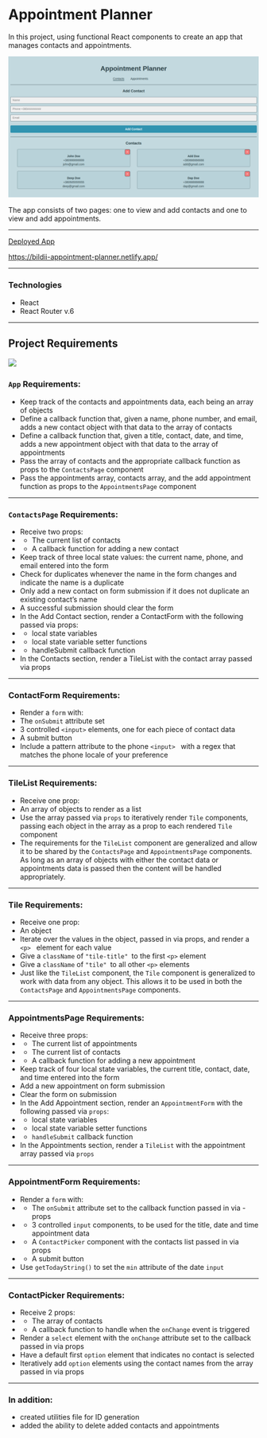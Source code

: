 # Appointment Planner

In this project, using functional React components to create an app that manages contacts and appointments.

![](./appointment.png "Appointment Planner")

The app consists of two pages: one to view and add contacts and one to view and add appointments.

------------
[Deployed App](https://bildii-appointment-planner.netlify.app/ "Deployed App")

https://bildii-appointment-planner.netlify.app/

------------
### Technologies
- React
- React Router v.6

------------
## Project Requirements
![](https://static-assets.codecademy.com/skillpaths/react-redux/appointments-components.png)

### `App` Requirements:

- Keep track of the contacts and appointments data, each being an array of objects
- Define a callback function that, given a name, phone number, and email, adds a new contact object with that data to the array of contacts
- Define a callback function that, given a title, contact, date, and time, adds a new appointment object with that data to the array of appointments
- Pass the array of contacts and the appropriate callback function as props to the `ContactsPage` component
- Pass the appointments array, contacts array, and the add appointment function as props to the `AppointmentsPage` component

------------
### `ContactsPage` Requirements:

- Receive two props:
- - The current list of contacts
- - A callback function for adding a new contact
- Keep track of three local state values: the current name, phone, and email entered into the form
- Check for duplicates whenever the name in the form changes and indicate the name is a duplicate
- Only add a new contact on form submission if it does not duplicate an existing contact’s name
- A successful submission should clear the form
- In the Add Contact section, render a ContactForm with the following passed via props:
- - local state variables
- - local state variable setter functions
- - handleSubmit callback function
- In the Contacts section, render a TileList with the contact array passed via props

------------
### ContactForm Requirements:

- Render a `form` with:
- The `onSubmit` attribute set
- 3 controlled `<input>` elements, one for each piece of contact data
- A submit button
- Include a pattern attribute to the phone `<input> ` with a regex that matches the phone locale of your preference

------------
### TileList Requirements:

- Receive one prop:
- An array of objects to render as a list
- Use the array passed via `props` to iteratively render `Tile` components, passing each object in the array as a prop to each rendered `Tile` component
- The requirements for the `TileList` component are generalized and allow it to be shared by the `ContactsPage` and `AppointmentsPage` components. As long as an array of objects with either the contact data or appointments data is passed then the content will be handled appropriately.

------------
### Tile Requirements:

- Receive one prop:
- An object
- Iterate over the values in the object, passed in via props, and render a `<p> ` element for each value
- Give a `className` of `"tile-title" `to the first `<p>` element
- Give a `className` of `"tile" `to all other `<p>` elements
- Just like the `TileList` component, the `Tile` component is generalized to work with data from any object. This allows it to be used in both the `ContactsPage` and `AppointmentsPage` components.

------------
### AppointmentsPage Requirements:

- Receive three props:
- - The current list of appointments
- - The current list of contacts
- - A callback function for adding a new appointment
- Keep track of four local state variables, the current title, contact, date, and time entered into the form
- Add a new appointment on form submission
- Clear the form on submission
- In the Add Appointment section, render an `AppointmentForm` with the following passed via `props`:
- - local state variables
- - local state variable setter functions
- - `handleSubmit` callback function
- In the Appointments section, render a `TileList` with the appointment array passed via `props`

------------
### AppointmentForm Requirements:

- Render a `form` with:
- - The `onSubmit` attribute set to the callback function passed in via - props
- - 3 controlled `input` components, to be used for the title, date and time appointment data
- - A `ContactPicker` component with the contacts list passed in via props
- - A submit button
- Use `getTodayString()` to set the `min` attribute of the date `input`

------------
### ContactPicker Requirements:

- Receive 2 props:
- - The array of contacts
- - A callback function to handle when the `onChange` event is triggered
- Render a `select` element with the `onChange` attribute set to the callback passed in via props
- Have a default first `option` element that indicates no contact is selected
- Iteratively add `option` elements using the contact names from the array passed in via props

------------
### In addition:
- created utilities file for ID generation
- added the ability to delete added contacts and appointments